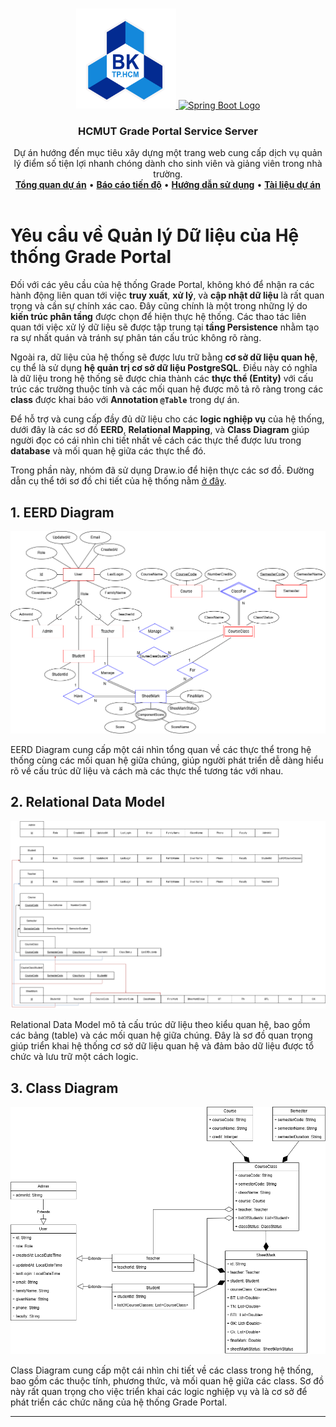 <a id="readme-top"></a>

<!-- PROJECT LOGO -->
<br />
<div align="center">
  <a href="">
    <img src="../../hcmut.png" alt="HCMUT Logo" width="160" height="160">
    <img src="https://spring.io/img/spring-2.svg" alt="Spring Boot Logo" width="160" height="160">
  </a>

  <h3 align="center">HCMUT Grade Portal Service Server</h3>

  <p align="center">
    Dự án hướng đến mục tiêu xây dựng một trang web cung cấp dịch vụ quản lý điểm số tiện lợi nhanh chóng dành cho sinh viên và giảng viên trong nhà trường.
    <br />
    <a href="../../README.md"><strong>Tổng quan dự án</strong></a>
    •
    <a href="../../reports/report.md"><strong>Báo cáo tiến độ</strong></a>
    •
    <a href="../user-guide.md"><strong>Hướng dẫn sử dụng</strong></a>
    •
    <a href="../document.md"><strong> Tài liệu dự án</strong></a>
    <br />
    <br />
  </p>
</div>

# Yêu cầu về Quản lý Dữ liệu của Hệ thống Grade Portal

Đối với các yêu cầu của hệ thống Grade Portal, không khó để nhận ra các hành động liên quan tới việc **truy xuất**, **xử lý**, và **cập nhật dữ liệu** là rất quan trọng và cần sự chính xác cao. Đây cũng chính là một trong những lý do **kiến trúc phân tầng** được chọn để hiện thực hệ thống. Các thao tác liên quan tới việc xử lý dữ liệu sẽ được tập trung tại **tầng Persistence** nhằm tạo ra sự nhất quán và tránh sự phân tán cấu trúc không rõ ràng.

Ngoài ra, dữ liệu của hệ thống sẽ được lưu trữ bằng **cơ sở dữ liệu quan hệ**, cụ thể là sử dụng **hệ quản trị cơ sở dữ liệu PostgreSQL**. Điều này có nghĩa là dữ liệu trong hệ thống sẽ được chia thành các **thực thể (Entity)** với cấu trúc các trường thuộc tính và các mối quan hệ được mô tả rõ ràng trong các **class** được khai báo với **Annotation `@Table`** trong dự án.

Để hỗ trợ và cung cấp đầy đủ dữ liệu cho các **logic nghiệp vụ** của hệ thống, dưới đây là các sơ đồ **EERD**, **Relational Mapping**, và **Class Diagram** giúp người đọc có cái nhìn chi tiết nhất về cách các thực thể được lưu trong **database** và mối quan hệ giữa các thực thể đó.

Trong phần này, nhóm đã sử dụng Draw.io để hiện thực các sơ đồ. Đường dẫn cụ thể tới sơ đồ chi tiết của hệ thống nằm [ở đây](#).

## 1. EERD Diagram

![EERD](EERD.png)

EERD Diagram cung cấp một cái nhìn tổng quan về các thực thể trong hệ thống cùng các mối quan hệ giữa chúng, giúp người phát triển dễ dàng hiểu rõ về cấu trúc dữ liệu và cách mà các thực thể tương tác với nhau.

## 2. Relational Data Model

![Relational Data Model](RelationalMapping.png)

Relational Data Model mô tả cấu trúc dữ liệu theo kiểu quan hệ, bao gồm các bảng (table) và các mối quan hệ giữa chúng. Đây là sơ đồ quan trọng giúp triển khai hệ thống cơ sở dữ liệu quan hệ và đảm bảo dữ liệu được tổ chức và lưu trữ một cách logic.

## 3. Class Diagram

![Class Diagram](ClassDiagram.png)

Class Diagram cung cấp một cái nhìn chi tiết về các class trong hệ thống, bao gồm các thuộc tính, phương thức, và mối quan hệ giữa các class. Sơ đồ này rất quan trọng cho việc triển khai các logic nghiệp vụ và là cơ sở để phát triển các chức năng của hệ thống Grade Portal.

---
